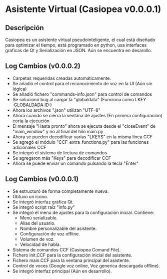 # Asistente Virtual (Casiopea v0.0.0.1)


## Descripción

Casiopea es un asistente virtual pseudointeligente, el cual está diseñado para optimizar el tiempo, está programado en python, usa interfaces graficas de Qt y Serialización en JSON. Aún se encuentra en desarollo.


## Log Cambios (v0.0.0.2)
- Carpetas requeridas creadas automáticamente.
- Se añadió el control para el reconocimiento de voz en la UI (Aún sin lógica)
- Se añadió fichero "commands-info.json" para control de comandos
- Se solucionó bug al cargar la "globaldata" (Funciona como LKEY :GLOBALDADA ID:)
- Ahora los archivos ".json" utilizan "UTF-8"
- Ahora cuando se cierra la ventana de ajustes (En primera configuración) corta la ejecución
- El mensaje "Hasta pronto" ahora se ejecuta desde el "closeEvent" de "main_window" y no al final del hilo main.py
- Ahora se pueden decodificar varias "LKEYS" en la misma línea CCF
- Se agregó el módulo "CCF_extra_functions.py" para las funciones adicionales CCF
- Se integró el sistema de lectura de comandos
- Se agregaron más "Keys" para decodificar CCF
- Ahora se puede enviar un comando pulsando la tecla "Enter"

## Log Cambios (v0.0.0.1)
- Se estructuró de forma completamente nueva.
- Obtuvo un ícono.
- Se integró interfaz gráfica Qt.
- Se integró script raíz "info.py"
- Se integró el menú de ajustes para la configuración inicial. Contiene:
    - Menú serializable.
    - Alias del usuario.
    - Nombre personalizable del asistente.
    - Configuración de voz offline.
    - Volumen de voz.
    - Velocidad de habla.
- Sistema de comandos CCF (Casiopea Comand File).
- Fichero init.CCF para la configuración inicial del asistente.
- Fichero main.CCF para la ventana principal del asistente.
- Control de voces (Google voz online, Voz generica descargada offline).
- Se integró interfaz principal (Aún en desarrollo).